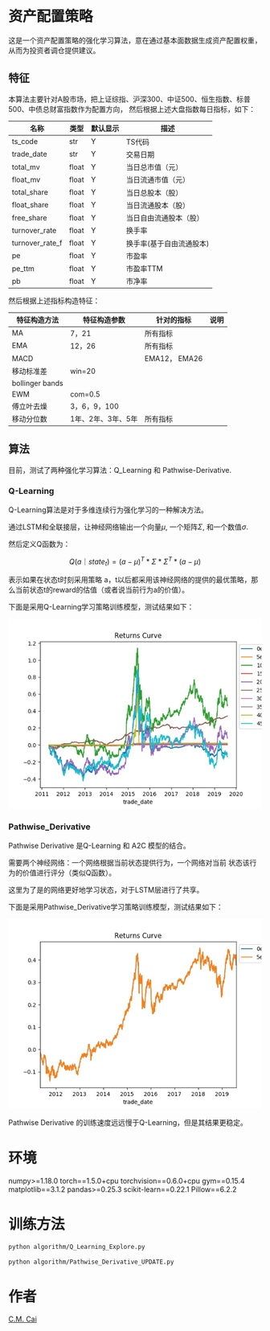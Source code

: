 # 资产配置策略

这是一个资产配置策略的强化学习算法，意在通过基本面数据生成资产配置权重，从而为投资者调仓提供建议。


## 特征

本算法主要针对A股市场，把上证综指、沪深300、中证500、恒生指数、标普500、中债总财富指数作为配置方向，
然后根据上述大盘指数每日指标，如下：

|名称 | 类型 | 默认显示 | 描述 |
| ---- | ---- | ---- | ---- |
|ts_code | str | Y | TS代码 |
|trade_date | str | Y | 交易日期 |
|total_mv | float | Y | 当日总市值（元）|
|float_mv | float | Y | 当日流通市值（元）|
|total_share | float | Y | 当日总股本（股）|
|float_share | float | Y | 当日流通股本（股）|
|free_share | float | Y | 当日自由流通股本（股）|
|turnover_rate | float | Y | 换手率|
|turnover_rate_f | float | Y | 换手率(基于自由流通股本)|
|pe | float | Y | 市盈率|
|pe_ttm | float | Y | 市盈率TTM|
|pb | float | Y | 市净率|


然后根据上述指标构造特征：

| 特征构造方法 | 特征构造参数 | 针对的指标 | 说明 |
| ---- | ---- | ---- | ---- |
| MA | 7，21 | 所有指标 |  |
| EMA | 12，26 | 所有指标 |  |
| MACD |  | EMA12， EMA26 |  |
| 移动标准差 | win=20 |  |  |
| bollinger bands |  |  |  |
| EWM | com=0.5 |  |  |
| 傅立叶去燥 | 3，6，9，100 |  |  |
| 移动分位数 | 1年、2年、3年、5年 | 所有指标 |  |

## 算法

目前，测试了两种强化学习算法：Q_Learning 和 Pathwise-Derivative.

### Q-Learning

Q-Learning算法是对于多维连续行为强化学习的一种解决方法。

通过LSTM和全联接层，让神经网络输出一个向量$\mu,$ 一个矩阵$\Sigma,$ 和一个数值$\sigma.$

然后定义Q函数为：

$$ Q(a｜state_t) = (a - \mu)^T * \Sigma * \Sigma^T * (a - \mu) $$

表示如果在状态t时刻采用策略 a，t以后都采用该神经网络的提供的最优策略，那么当前状态t的reward的估值（或者说当前行为a的价值）。

下面是采用Q-Learning学习策略训练模型，测试结果如下： 

![q_learning_ret](./image/ret/Q_learning_explore.jpg)

### Pathwise_Derivative

Pathwise Derivative 是Q-Learning 和 A2C 模型的结合。

需要两个神经网络：一个网络根据当前状态提供行为，一个网络对当前 状态该行为的价值进行评分（类似Q函数）。

这里为了是的网络更好地学习状态，对于LSTM层进行了共享。

下面是采用Pathwise_Derivative学习策略训练模型，测试结果如下：

![pathwise_deri_ret](./image/ret/pathwise_derivative_explore.jpg)

Pathwise Derivative 的训练速度远远慢于Q-Learning，但是其结果更稳定。


# 环境

numpy>=1.18.0
torch==1.5.0+cpu
torchvision==0.6.0+cpu
gym==0.15.4
matplotlib==3.1.2
pandas>=0.25.3
scikit-learn==0.22.1
Pillow==6.2.2

# 训练方法

```Shell
python algorithm/Q_Learning_Explore.py 
```

```Shell
python algorithm/Pathwise_Derivative_UPDATE.py 
```

# 作者

[C.M. Cai](https://cmcai0104.github.io)